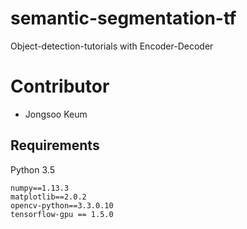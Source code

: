 # semantic-segmentation-tf
Object-detection-tutorials with Encoder-Decoder

# Contributor
- Jongsoo Keum

## Requirements
Python 3.5
```
numpy==1.13.3
matplotlib==2.0.2
opencv-python==3.3.0.10
tensorflow-gpu == 1.5.0
```

